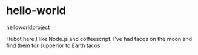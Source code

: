 # hello-world
helloworldproject

Hubot here,I like Node.js and coffeescript.
I've had tacos on the moon and find them for supperior to Earth tacos.
